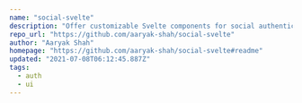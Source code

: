 ```yaml
---
name: "social-svelte"
description: "Offer customizable Svelte components for social authentication."
repo_url: "https://github.com/aaryak-shah/social-svelte"
author: "Aaryak Shah"
homepage: "https://github.com/aaryak-shah/social-svelte#readme"
updated: "2021-07-08T06:12:45.887Z"
tags: 
  - auth
  - ui
---
```

